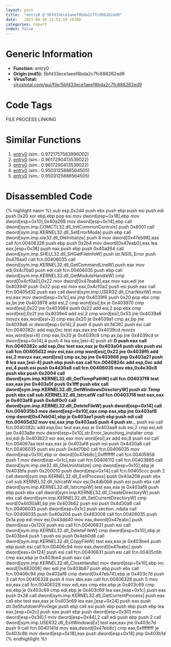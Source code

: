 ```yaml
---
layout: post
title:  "entry0 @ 5bfd33ece1aeef8bda2c7fc886262ed9"
date:   2021-08-30 15:52:19 +0300
categories: report
index: false
---
```


# Generic Information
- **Function:** entry0
- **Origin (md5):** 5bfd33ece1aeef8bda2c7fc886262ed9
- **VirusTotal:** [virustotal.com/gui/file/5bfd33ece1aeef8bda2c7fc886262ed9][virustotal_ref]

# Code Tags
<span class="tag" id="FILE">FILE</span>
<span class="tag" id="PROCESS">PROCESS</span>
<span class="tag" id="LINKING">LINKING</span>


# Similar Functions

1. [entry0][similar_1_ref] (sim.: 0.9721757563996002)
2. [entry0][similar_2_ref] (sim.: 0.9617290413539022)
3. [entry0][similar_3_ref] (sim.: 0.9617290413539022)
4. [entry0][similar_4_ref] (sim.: 0.9503125888564505)
5. [entry0][similar_5_ref] (sim.: 0.9503125888564505)


# Disassembled Code

{% highlight nasm %}
sub esp,0x2d4
push ebx
push ebp
push esi
push edi
push 0x20
xor ebp,ebp
pop esi
mov dword[esp+0x18],ebp
mov dword[esp+0x10],0x40a268
mov dword[esp+0x14],ebp
call dword[sym.imp.COMCTL32.dll_InitCommonControls]
push 0x8001
call dword[sym.imp.KERNEL32.dll_SetErrorMode]
push ebp
call dword[sym.imp.ole32.dll_OleInitialize]
push 8
mov dword[0x47eb98],eax
call fcn.00406328
push ebp
push 0x2b4
mov dword[0x47eab0],eax
lea eax,[esp+0x38]
push eax
push ebp
push 0x40a264
call dword[sym.imp.SHELL32.dll_SHGetFileInfoW]
push str.NSIS_Error
push 0x476aa0
call fcn.00406035
call dword[sym.imp.KERNEL32.dll_GetCommandLineW]
push eax
mov edi,0x4cf0a0
push edi
call fcn.00406035
push ebp
call dword[sym.imp.KERNEL32.dll_GetModuleHandleW]
cmp word[0x4cf0a0],0x22
mov dword[0x47eab8],eax
mov eax,edi
jne 0x40394f
push 0x22
pop esi
mov eax,0x4cf0a2
push esi
push eax
call fcn.00405d32
push eax
call dword[sym.imp.USER32.dll_CharNextW]
mov esi,eax
mov dword[esp+0x1c],esi
jmp 0x4039f6
push 0x20
pop ebx
cmp ax,bx
jne 0x403978
add esi,2
cmp word[esi],bx
je 0x403970
cmp word[esi],0x22
jne 0x403984
push 0x22
add esi,2
pop ebx
cmp word[esi],0x2f
jne 0x4039e4
add esi,2
cmp word[esi],0x53
jne 0x4039a6
movzx eax,word[esi+2]
cmp eax,0x20
je 0x4039a1
cmp ax,bp
jne 0x4039a6
or dword[esp+0x14],2
push 4
push str.NCRC
push esi
call fcn.0040382c
add esp,0xc
test eax,eax
jne 0x4039cd
movzx eax,word[esi+8]
cmp eax,0x20
je 0x4039c8
cmp ax,bp
jne 0x4039cd
or dword[esp+0x14],4
push 4
lea eax,[esi-4]
push str.__D
push eax
call fcn.0040382c
add esp,0xc
test eax,eax
je 0x403a04
push ebx
push esi
call fcn.00405d32
mov esi,eax
cmp word[esi],0x22
jne 0x4039f6
add esi,2
movzx eax,word[esi]
cmp ax,bp
jne 0x403968
jmp 0x403a21
push 8
lea eax,[esi-4]
push ebp
push eax
call fcn.0040824c
add esp,0xc
add esi,4
push esi
push 0x4d30a8
call fcn.00406035
mov ebx,0x4e30c8
push ebx
push 0x2004
call dword[sym.imp.KERNEL32.dll_GetTempPathW]
call fcn.004037f8
test eax,eax
jne 0x403a5f
push 0x1fff
push ebx
call dword[sym.imp.KERNEL32.dll_GetWindowsDirectoryW]
push str.Temp
push ebx
call sub.KERNEL32.dll_lstrcatW
call fcn.004037f8
test eax,eax
je 0x403af8
push 0x4df0c0
call dword[sym.imp.KERNEL32.dll_DeleteFileW]
push dword[esp+0x14]
call fcn.004035b3
mov dword[esp+0x10],eax
cmp eax,ebp
jne 0x403af8
cmp dword[0x47eb04],ebp
je 0x403ae1
push ebp
push edi
call fcn.00405d32
mov esi,eax
jmp 0x403aa5
push 4
push str.___
push esi
call fcn.0040382c
add esp,0xc
test eax,eax
je 0x403aa9
sub esi,2
cmp esi,edi
jae 0x403a8e
mov dword[esp+0x10],str.Error_launching_installer
cmp esi,edi
jb 0x403b23
xor eax,eax
mov word[esi],ax
add esi,8
push esi
call fcn.004067aa
test eax,eax
je 0x403af8
push esi
push 0x4d30a8
call fcn.00406035
push esi
push 0x4d70b0
call fcn.00406035
mov dword[esp+0x10],ebp
or dword[0x47eb8c],0xffffffff
call fcn.00405958
push 1
mov dword[esp+0x1c],eax
call fcn.00406113
call fcn.00403885
call dword[sym.imp.ole32.dll_OleUninitialize]
cmp dword[esp+0x10],ebp
je 0x403bfa
push 0x200010
push dword[esp+0x14]
call fcn.00405ccc
push 2
call dword[sym.imp.KERNEL32.dll_ExitProcess]
push 0x40a208
push ebx
call sub.KERNEL32.dll_lstrcatW
mov esi,0x4db0b8
push esi
push ebx
call dword[sym.imp.KERNEL32.dll_lstrcmpiW]
test eax,eax
je 0x403af8
push ebp
push ebx
call dword[sym.imp.KERNEL32.dll_CreateDirectoryW]
push ebx
call dword[sym.imp.KERNEL32.dll_SetCurrentDirectoryW]
cmp word[0x4d30a8],bp
jne 0x403b62
push esi
push 0x4d30a8
call fcn.00406035
push dword[esp+0x1c]
push section..ndata
call fcn.00406035
push 0x40a204
push 0x483008
call fcn.00406035
push 0x1a
pop edi
mov esi,0x43dd40
mov eax,dword[0x47eabc]
push dword[eax+0x120]
push esi
call fcn.00406831
push esi
call dword[sym.imp.KERNEL32.dll_DeleteFileW]
cmp dword[esp+0x10],ebp
je 0x403be4
push 1
push esi
push 0x4eb0d8
call dword[sym.imp.KERNEL32.dll_CopyFileW]
test eax,eax
je 0x403be4
push ebp
push esi
call fcn.00406c94
mov eax,dword[0x47eabc]
push dword[eax+0x124]
push esi
call fcn.00406831
push esi
call fcn.00405c6b
cmp eax,ebp
je 0x403be4
push eax
call dword[sym.imp.KERNEL32.dll_CloseHandle]
mov dword[esp+0x10],ebp
inc word[0x483008]
dec edi
jne 0x403b87
push ebp
push ebx
call fcn.00406c94
jmp 0x403af8
cmp dword[0x47eb74],ebp
je 0x403c7d
push 3
call fcn.00406328
push 4
mov ebx,eax
call fcn.00406328
push 5
mov esi,eax
call fcn.00406328
mov edi,eax
cmp ebx,ebp
je 0x403c69
cmp esi,ebp
je 0x403c69
cmp edi,ebp
je 0x403c69
lea eax,[esp+0x1c]
push eax
push 0x28
call dword[sym.imp.KERNEL32.dll_GetCurrentProcess]
push eax
call ebx
test eax,eax
je 0x403c69
lea eax,[esp+0x24]
push eax
push str.SeShutdownPrivilege
push ebp
call esi
push ebp
push ebp
push ebp
lea eax,[esp+0x2c]
push eax
push ebp
push dword[esp+0x30]
mov dword[esp+0x38],1
mov dword[esp+0x44],2
call edi
push ebp
push 2
call dword[sym.imp.USER32.dll_ExitWindowsEx]
test eax,eax
jne 0x403c7d
push 9
call fcn.0040141d
mov eax,dword[0x47eb8c]
cmp eax,0xffffffff
je 0x403c8b
mov dword[esp+0x18],eax
push dword[esp+0x18]
jmp 0x403b1d
{% endhighlight %}


[similar_1_ref]: /report/entry0@588e58b795d90bc66462e36cf410fee4
[similar_2_ref]: /report/entry0@e7582fc3dadb394a1457ab7e7fbbe9a7
[similar_3_ref]: /report/entry0@6c8b5339bada4cbd03f0f446da640707
[similar_4_ref]: /report/entry0@50dd9b171f3df06f8ac5a3a1a47f5721
[similar_5_ref]: /report/entry0@8cfdb0713f3b8f9b0a5ef775f40cf182
[virustotal_ref]: https://www.virustotal.com/gui/file/5bfd33ece1aeef8bda2c7fc886262ed9